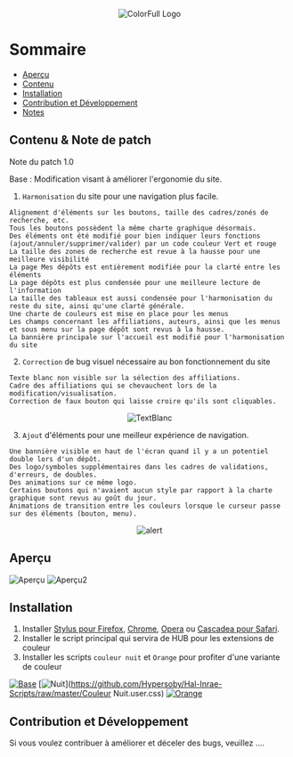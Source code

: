 <p align="center">
  <img alt="ColorFull Logo" src="https://i.imgur.com/IhsojxA.png">
  <br>
  

# Sommaire

  * [Aperçu](#Aperçu)
  * [Contenu](#Contenu-&-Note-de-patch)
  * [Installation](#installation)
  * [Contribution et Développement](#Contribution-et-Développement)
  * [Notes](#notes)

## Contenu & Note de patch

Note du patch 1.0

Base : Modification visant à améliorer l'ergonomie du site.

1. `Harmonisation` du site pour une navigation plus facile.
```
Alignement d'éléments sur les boutons, taille des cadres/zonés de recherche, etc.
Tous les boutons possèdent la même charte graphique désormais.
Des éléments ont été modifié pour bien indiquer leurs fonctions (ajout/annuler/supprimer/valider) par un code couleur Vert et rouge
La taille des zones de recherche est revue à la hausse pour une meilleure visibilité
La page Mes dépôts est entièrement modifiée pour la clarté entre les éléments
La page dépôts est plus condensée pour une meilleure lecture de l'information
La taille des tableaux est aussi condensée pour l'harmonisation du reste du site, ainsi qu'une clarté générale.
Une charte de couleurs est mise en place pour les menus
Les champs concernant les affiliations, auteurs, ainsi que les menus et sous menu sur la page dépôt sont revus à la hausse.
La bannière principale sur l'accueil est modifié pour l'harmonisation du site
```
2. `Correction` de bug visuel nécessaire au bon fonctionnement du site
```
Texte blanc non visible sur la sélection des affiliations.
Cadre des affiliations qui se chevauchent lors de la modification/visualisation.
Correction de faux bouton qui laisse croire qu'ils sont cliquables.
```
<p align="center">
  <img alt="TextBlanc" src="https://i.imgur.com/rKENzmx.png">
  <br>

3. `Ajout` d'éléments pour une meilleur expérience de navigation.
```
Une bannière visible en haut de l'écran quand il y a un potentiel double lors d'un dépôt.
Des logo/symboles supplémentaires dans les cadres de validations, d'erreurs, de doubles.
Des animations sur ce même logo.
Certains boutons qui n'avaient aucun style par rapport à la charte graphique sont revus au goût du jour.
Animations de transition entre les couleurs lorsque le curseur passe sur des éléments (bouton, menu).
```

<p align="center">
  <img alt="alert" src="https://i.imgur.com/c4MFMG3.png">
  <br>

  
## Aperçu

![Aperçu](https://i.imgur.com/2XUcOQC.png)
![Aperçu2](https://i.imgur.com/LpmhLVM.png)

## Installation

1. Installer [Stylus pour Firefox](https://addons.mozilla.org/en-US/firefox/addon/styl-us/), [Chrome](https://chrome.google.com/webstore/detail/stylus/clngdbkpkpeebahjckkjfobafhncgmne), [Opera](https://addons.opera.com/en-gb/extensions/details/stylus/) ou [Cascadea pour Safari](https://cascadea.app/).
2. Installer le script principal qui servira de HUB pour les extensions de couleur
3. Installer les scripts `couleur nuit` et `Orange` pour profiter d'une variante de couleur

[![Base](https://i.imgur.com/WdXFMZ3.png)](https://github.com/Hypersoby/Hal-Inrae-Scripts/raw/master/Base.user.css)
[![Nuit](https://i.imgur.com/zKLsWz5.png)](https://github.com/Hypersoby/Hal-Inrae-Scripts/raw/master/Couleur Nuit.user.css)
[![Orange](https://i.imgur.com/kpYaQ5K.png)](https://github.com/Hypersoby/Hal-Inrae-Scripts/raw/master/Base.user.css)

## Contribution et Développement

Si vous voulez contribuer à améliorer et déceler des bugs, veuillez ....
